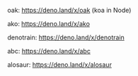 oak: https://deno.land/x/oak (koa in Node)

ako: https://deno.land/x/ako

denotrain: https://deno.land/x/denotrain

abc: https://deno.land/x/abc

alosaur: https://deno.land/x/alosaur
